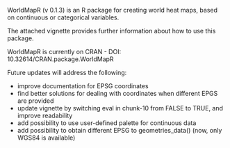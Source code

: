 WorldMapR (v 0.1.3) is an R package for creating world heat maps, based on continuous or categorical variables.

The attached vignette provides further information about how to use this package.

WorldMapR is currently on CRAN - DOI:	10.32614/CRAN.package.WorldMapR

Future updates will address the following:

- improve documentation for EPSG coordinates
- find better solutions for dealing with coordinates when different EPGS are provided
- update vignette by switching eval in chunk-10 from FALSE to TRUE, and improve readability
- add possibility to use user-defined palette for continuous data
- add possibility to obtain different EPSG to geometries_data() (now, only WGS84 is available)